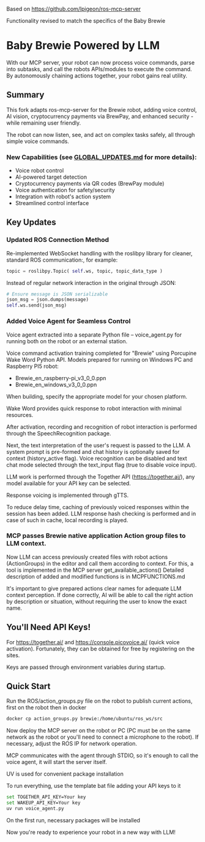 Based on https://github.com/lpigeon/ros-mcp-server

Functionality revised to match the specifics of the Baby Brewie

# Baby Brewie Powered by LLM

With our MCP server, your robot can now process voice commands, parse into subtasks, and call the robots APIs/modules to execute the command. By autonomously chaining actions together, your robot gains real utility.   

##  Summary

This fork adapts ros-mcp-server for the Brewie robot, adding voice control, AI vision, cryptocurrency payments via BrewPay, and enhanced security - while remaining user friendly. 

The robot can now listen, see, and act on complex tasks safely, all through simple voice commands.

### New Capabilities (see [GLOBAL_UPDATES.md](GLOBAL_UPDATES.md) for more details):
-  Voice robot control
-  AI-powered target detection
-  Cryptocurrency payments via QR codes (BrewPay module)
-  Voice authentication for safety/security 
-  Integration with robot's action system
-  Streamlined control interface

## Key Updates

### Updated ROS Connection Method
Re-implemented WebSocket handling with the roslibpy library for cleaner, standard ROS communication:, for example:
```python
topic = roslibpy.Topic( self.ws, topic, topic_data_type )
```
Instead of regular network interaction in the original through JSON:
```python
# Ensure message is JSON serializable
json_msg = json.dumps(message)
self.ws.send(json_msg) 
```
### Added Voice Agent for Seamless Control
Voice agent extracted into a separate Python file – voice_agent.py for running both on the robot or an external station.

Voice command activation training completed for "Brewie" using Porcupine Wake Word Python API. Models prepared for running on Windows PC and Raspberry PI5 robot:
* Brewie_en_raspberry-pi_v3_0_0.ppn
* Brewie_en_windows_v3_0_0.ppn

When building, specify the appropriate model for your chosen platform.

Wake Word provides quick response to robot interaction with minimal resources.

After activation, recording and recognition of robot interaction is performed through the SpeechRecognition package.

Next, the text interpretation of the user's request is passed to the LLM. A system prompt is pre-formed and chat history is optionally saved for context (history_active flag). Voice recognition can be disabled and text chat mode selected through the text_input flag (true to disable voice input).

LLM work is performed through the Together API (https://together.ai/), any model available for your API key can be selected.

Response voicing is implemented through gTTS.

To reduce delay time, caching of previously voiced responses within the session has been added.
LLM response hash checking is performed and in case of such in cache, local recording is played.

### MCP passes Brewie native application Action group files to LLM context.
Now LLM can access previously created files with robot actions (ActionGroups) in the editor and call them according to context. For this, a tool is implemented in the MCP server get_available_actions()
Detailed description of added and modified functions is in MCPFUNCTIONS.md

It's important to give prepared actions clear names for adequate LLM context perception. If done correctly, AI will be able to call the right action by description or situation, without requiring the user to know the exact name.

## You'll Need API Keys!

For https://together.ai/ and https://console.picovoice.ai/ (quick voice activation). Fortunately, they can be obtained for free by registering on the sites.

Keys are passed through environment variables during startup.

## Quick Start

Run the ROS/action\_groups.py file on the robot to publish current actions, first on the robot then in docker

```bash
docker cp action_groups.py brewie:/home/ubuntu/ros_ws/src
```

Now deploy the MCP server on the robot or PC (PC must be on the same network as the robot or you'll need to connect a microphone to the robot). If necessary, adjust the ROS IP for network operation.

MCP communicates with the agent through STDIO, so it's enough to call the voice agent, it will start the server itself.

UV is used for convenient package installation

To run everything, use the template bat file adding your API keys to it

```bash
set TOGETHER_API_KEY=Your key
set WAKEUP_API_KEY=Your key
uv run voice_agent.py
```

On the first run, necessary packages will be installed

Now you're ready to experience your robot in a new way with LLM!

